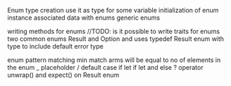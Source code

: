 Enum type creation
use it as type for some variable
initialization of enum instance
associated data with enums
generic enums

writing methods for enums
//TODO: is it possible to write traits for enums
two common enums Result and Option and uses
typedef Result enum with type to include default error type

enum pattern matching
min match arms will be equal to no of elements in the enum
_ placeholder / default case
if let
if let and else
? operator
unwrap() and expect() on Result enum

